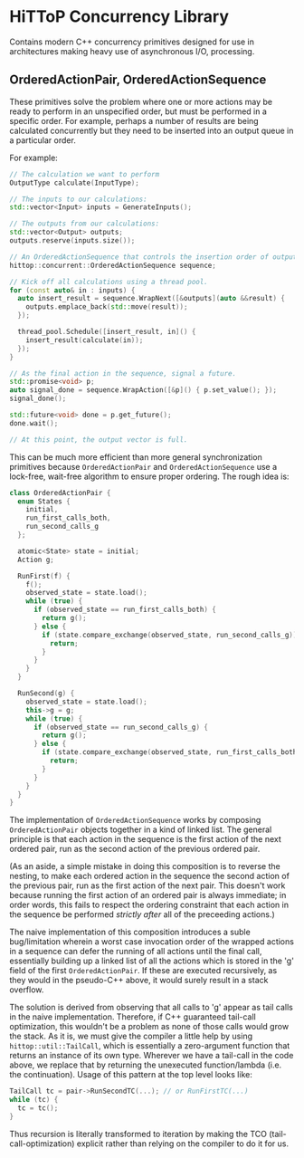 # HiTToP Concurrency Library

Contains modern C++ concurrency primitives designed for use in architectures
making heavy use of asynchronous I/O, processing.

## OrderedActionPair, OrderedActionSequence

These primitives solve the problem where one or more actions may be ready to
perform in an unspecified order, but must be performed in a specific order.
For example, perhaps a number of results are being calculated concurrently but
they need to be inserted into an output queue in a particular order.

For example:

```C++
// The calculation we want to perform
OutputType calculate(InputType);

// The inputs to our calculations:
std::vector<Input> inputs = GenerateInputs();

// The outputs from our calculations:
std::vector<Output> outputs;
outputs.reserve(inputs.size());

// An OrderedActionSequence that controls the insertion order of outputs.
hittop::concurrent::OrderedActionSequence sequence;

// Kick off all calculations using a thread pool.
for (const auto& in : inputs) {
  auto insert_result = sequence.WrapNext([&outputs](auto &&result) {
    outputs.emplace_back(std::move(result));
  });

  thread_pool.Schedule([insert_result, in]() {
    insert_result(calculate(in));
  });
}

// As the final action in the sequence, signal a future.
std::promise<void> p;
auto signal_done = sequence.WrapAction([&p]() { p.set_value(); });
signal_done();

std::future<void> done = p.get_future();
done.wait();

// At this point, the output vector is full.
```

This can be much more efficient than more general synchronization primitives
because `OrderedActionPair` and `OrderedActionSequence` use a lock-free,
wait-free algorithm to ensure proper ordering.  The rough idea is:

```C++
class OrderedActionPair {
  enum States {
    initial,
    run_first_calls_both,
    run_second_calls_g
  };

  atomic<State> state = initial;
  Action g;

  RunFirst(f) {
    f();
    observed_state = state.load();
    while (true) {
      if (observed_state == run_first_calls_both) {
        return g();
      } else {
        if (state.compare_exchange(observed_state, run_second_calls_g)) {
          return;
        }
      }
    }
  }

  RunSecond(g) {
    observed_state = state.load();
    this->g = g;
    while (true) {
      if (observed_state == run_second_calls_g) {
        return g();
      } else {
        if (state.compare_exchange(observed_state, run_first_calls_both)) {
          return;
        }
      }
    }
  }
}
```

The implementation of `OrderedActionSequence` works by composing
`OrderedActionPair` objects together in a kind of linked list.  The general
principle is that each action in the sequence is the first action of the next
ordered pair, run as the second action of the previous ordered pair.

(As an aside, a simple mistake in doing this composition is to reverse the
nesting, to make each ordered action in the sequence the second action of the
previous pair, run as the first action of the next pair.  This doesn't work
because running the first action of an ordered pair is always immediate; in
order words, this fails to respect the ordering constraint that each action in
the sequence be performed _strictly after_ all of the preceeding actions.)

The naive implementation of this composition introduces a suble bug/limitation
wherein a worst case invocation order of the wrapped actions in a sequence
can defer the running of all actions until the final call, essentially building
up a linked list of all the actions which is stored in the 'g' field of the
first `OrderedActionPair`.  If these are executed recursively, as they would in
the pseudo-C++ above, it would surely result in a stack overflow.

The solution is derived from observing that all calls to 'g' appear as tail
calls in the naive implementation.  Therefore, if C++ guaranteed tail-call
optimization, this wouldn't be a problem as none of those calls would grow the
stack.  As it is, we must give the compiler a little help by using
`hittop::util::TailCall`, which is essentially a zero-argument function that
returns an instance of its own type.  Wherever we have a tail-call in the
code above, we replace that by returning the unexecuted function/lambda (i.e.
the continuation).  Usage of this pattern at the top level looks like:

```C++
TailCall tc = pair->RunSecondTC(...); // or RunFirstTC(...)
while (tc) {
  tc = tc();
}
```

Thus recursion is literally transformed to iteration by making the TCO
(tail-call-optimization) explicit rather than relying on the compiler to do it
for us.
